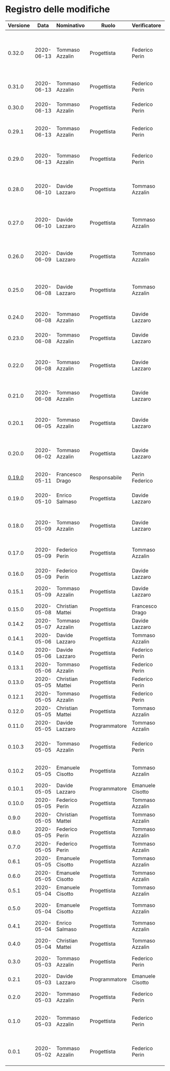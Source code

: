 # Registro delle modifiche
Versione | Data | Nominativo | Ruolo | Verificatore | Descrizione
------------- | ------------- | ------------- | ------------- | ------------- | -------------
0.32.0 | 2020-06-13 | Tommaso Azzalin | Progettista | Federico Perin | Riscritte §4.5.7 e §4.5.8 (ora §4.5.7.3 e §4.5.7.4), inserite nella nuova §4.5.7. Verificato.
0.31.0 | 2020-06-13 | Tommaso Azzalin | Progettista | Federico Perin | Aggiunta e verificata §4.2.13.
0.30.0 | 2020-06-13 | Tommaso Azzalin | Progettista | Federico Perin | Aggiunta e verificata §4.2.12.4.
0.29.1 | 2020-06-13 | Tommaso Azzalin | Progettista | Federico Perin | Aggiornate e verificate §4.2.11.1 e §4.2.12.
0.29.0 | 2020-06-13 | Tommaso Azzalin | Progettista | Federico Perin | Aggiunte e verificate sezioni §4.3.2 e §4.3.3.
0.28.0 | 2020-06-10 | Davide Lazzaro | Progettista | Tommaso Azzalin | Aggiunta e verificata descrizione dei Service §4.6.1.7 e §4.6.1.8.
0.27.0 | 2020-06-10 | Davide Lazzaro | Progettista | Tommaso Azzalin | Aggiunta e verificata descrizione dei metodi da §4.6.2.7
0.26.0 | 2020-06-09 | Davide Lazzaro | Progettista | Tommaso Azzalin | Aggiunta e verificata descrizione dei metodi in §4.6.2.
0.25.0 | 2020-06-08 | Davide Lazzaro | Progettista | Tommaso Azzalin | Aggiunta e verificata descrizione dei metodi in §4.6.1.
0.24.0 | 2020-06-08 | Tommaso Azzalin | Progettista | Davide Lazzaro | Aggiunta e verificata sezione §5.3.
0.23.0 | 2020-06-08 | Tommaso Azzalin | Progettista | Davide Lazzaro | Aggiunta e verificata sezione §5.2.
0.22.0 | 2020-06-08 | Tommaso Azzalin | Progettista | Davide Lazzaro | Aggiunte e verificate sezioni Responses in §5.4.
0.21.0 | 2020-06-08 | Tommaso Azzalin | Progettista | Davide Lazzaro | Aggiunte e verificate descrizioni modello in §5.3.
0.20.1 | 2020-06-05 | Tommaso Azzalin | Progettista | Davide Lazzaro | Aggiornati e verificati i diagrammi in §4.5.
0.20.0 | 2020-06-02 | Tommaso Azzalin | Progettista | Davide Lazzaro | Aggiunte e verificate §4.6.1.3, §4.6.2.3, §4.6.3.2.
[0.19.0](https://github.com/qb-team/Stalker-ManualeManutentore/releases/tag/0.19.0) | 2020-05-11 | Francesco Drago | Responsabile | Perin Federico | Approvazione del documento.
0.19.0 | 2020-05-10 | Enrico Salmaso | Progettista | Davide Lazzaro | Aggiunta e verifica appendice glossario.
0.18.0 | 2020-05-09 | Tommaso Azzalin | Progettista | Davide Lazzaro | Aggiunta e verifica della introduzione di §4 e §5.
0.17.0 | 2020-05-09 | Federico Perin | Progettista | Tommaso Azzalin | Aggiunta e verifica appendice glossario.
0.16.0 | 2020-05-09 | Federico Perin | Progettista | Davide Lazzaro | Aggiunta e verifica §1.1.
0.15.1 | 2020-05-09 | Tommaso Azzalin | Progettista | Davide Lazzaro | Aggiornamento e verifica API e §4.6.
0.15.0 | 2020-05-08 | Christian Mattei | Progettista | Francesco Drago | Stesura e verifica §2.3.
0.14.2 | 2020-05-07 | Tommaso Azzalin | Progettista | Davide Lazzaro | Aggiornate e verificate §4.5.
0.14.1 | 2020-05-06 | Davide Lazzaro | Progettista | Tommaso Azzalin | Finita e verificata §4.4.
0.14.0 | 2020-05-06 | Davide Lazzaro | Progettista | Federico Perin | Aggiunta e verificata §4.4.
0.13.1 | 2020-05-06 | Tommaso Azzalin | Progettista | Federico Perin | Aggiornati e verificati §4.6.
0.13.0 | 2020-05-05 | Christian Mattei | Progettista | Federico Perin | Stesura e verifica §2.6. 
0.12.1 | 2020-05-05 | Tommaso Azzalin | Progettista | Federico Perin | Modifica e verifica §4.2.
0.12.0 | 2020-05-05 | Christian Mattei | Progettista | Tommaso Azzalin | Stesura e verifica §2.4. 
0.11.0 | 2020-05-05 | Davide Lazzaro | Programmatore | Tommaso Azzalin | Aggiunta e verificata §4.5.
0.10.3 | 2020-05-05 | Tommaso Azzalin | Progettista | Federico Perin | Correzione e verifica documentazione API.
0.10.2 | 2020-05-05 | Emanuele Cisotto | Progettista | Tommaso Azzalin | Correzione e verifica §3.6 §3.7.
0.10.1 | 2020-05-05| Davide Lazzaro | Programmatore | Emanuele Cisotto | modifica §4.6.
0.10.0 | 2020-05-05 | Federico Perin | Progettista | Tommaso Azzalin | Stesura e verifica §3.2.
0.9.0 | 2020-05-05 | Christian Mattei | Progettista | Tommaso Azzalin | Aggiunto e verificato §2.5. 
0.8.0 | 2020-05-05 | Federico Perin   | Progettista | Tommaso Azzalin | Stesura e verifica §3.6.
0.7.0 | 2020-05-05 | Federico Perin   | Progettista | Tommaso Azzalin | Stesura e verifica §3.5.
0.6.1 | 2020-05-05 | Emanuele Cisotto | Progettista | Tommaso Azzalin | Modificato e verificato §3.7.
0.6.0 | 2020-05-05 | Emanuele Cisotto | Progettista | Tommaso Azzalin | Stesura e verifica §3.7.
0.5.1 | 2020-05-04 | Emanuele Cisotto | Progettista | Tommaso Azzalin | Modificato e verificata §3.4.
0.5.0 | 2020-05-04 | Emanuele Cisotto | Progettista | Tommaso Azzalin | Stesura e verifica §3.1 e §3.4.
0.4.1 | 2020-05-04 | Enrico Salmaso | Progettista | Tommaso Azzalin | Modificato e verifica §2.2.
0.4.0 | 2020-05-04 | Christian Mattei | Progettista | Tommaso Azzalin | Stesura e verifica §2.1 e §2.2.
0.3.0 | 2020-05-03 | Tommaso Azzalin | Progettista | Federico Perin | Aggiunta §4.2 .
0.2.1 | 2020-05-03 | Davide Lazzaro  | Programmatore | Emanuele Cisotto | Modificate e verificate §4.6 e §4.7.
0.2.0 | 2020-05-03 | Tommaso Azzalin | Progettista | Federico Perin | Aggiunta e verificata §4.5.
0.1.0 | 2020-05-03 | Tommaso Azzalin | Progettista | Federico Perin | Aggiunta estensione per visualizzazione di immagini a full-screen.
0.0.1 | 2020-05-02 | Tommaso Azzalin | Progettista | Federico Perin | Creata struttura sito web manuale manutentore.
